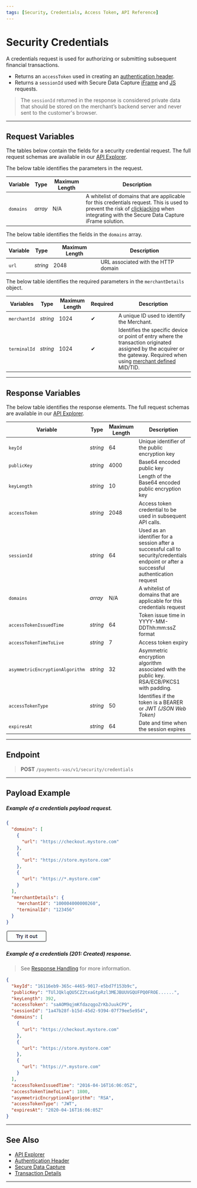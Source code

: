 ```yaml
---
tags: [Security, Credentials, Access Token, API Reference]
---
```


# Security Credentials

A credentials request is used for authorizing or submitting subsequent financial transactions. 

- Returns an `accessToken` used in creating an [authentication header](?path=docs/Resources/API-Documents/Authentication-Header.md).
- Returns a `sessionId` used with Secure Data Capture [iFrame](?path=docs/Online-Mobile-Digital/Secure-Data-Capture/iFrame-JS/iFrame-JS.md) and [JS](?path=docs/Online-Mobile-Digital/Secure-Data-Capture/Payment-JS/Payment-JS.md) requests.

<!-- theme: danger -->
> The `sessionId` returned in the response is considered private data that should be stored on the merchant’s backend server and never sent to the customer's browser.

---

## Request Variables

The tables below contain the fields for a security credential request. The full request schemas are available in our [API Explorer](../api/?type=post&path=/payments/v1/credentials).

<!--
type: tab
titles: domains, merchantDetails
-->

The below table identifies the parameters in the request.

| Variable | Type| Maximum Length | Description |
|---------|----------|----------------|---------|
| `domains` | *array* | N/A | A whitelist of domains that are applicable for this credentials request. This is used to prevent the risk of [clickjacking](?path=docs/Resources/FAQs-Glossary/Glossary.md#clickjacking) when integrating with the Secure Data Capture iFrame solution. |

<!---
| `publicKeyRequired` | *boolean* | N/A | Used to request a public key. If the signedCert is expired or invalid then merchant would send a request, default is true (false currently not supported) |
| `accessTokenRequired` | *boolean* | N/A | Used to request an access token. If the access token is expired then merchant would request for a new token, default is true (false currently not supported) |
| `accessTokenTimeToLive` | *string* | 7 | Time to live (expiration time) in milliseconds, default is the max time of 30 minutes (1800000 ms) |
| `responseRedirectURL` | *string* | 4000 | Response URL redirect |
--->

The below table identifies the fields in the `domains` array.

| Variable | Type | Maximum Length | Description |
|---------|----------|--------|--------|
| `url` | *string* | 2048 | URL associated with the HTTP domain |

<!--
type: tab
-->

The below table identifies the required parameters in the `merchantDetails` object.

| Variables | Type| Maximum Length | Required | Description |
|---------|----------|----------------|-------- | --------|
| `merchantId` | *string* | 1024 | &#10004; | A unique ID used to identify the Merchant. |
| `terminalId` | *string* | 1024 | &#10004; | Identifies the specific device or point of entry where the transaction originated assigned by the acquirer or the gateway. Required when using [merchant defined](?path=docs/Resources/Guides/BYOID.md) MID/TID. |

<!-- type: tab-end -->

---

## Response Variables

The below table identifies the response elements. The full request schemas are available in our [API Explorer](../api/?type=post&path=/payments/v1/credentials).

| Variable | Type | Maximum Length | Description |
|---------|----------|--------|--------|
| `keyId` | *string* | 64 | Unique identifier of the public encryption key |
| `publicKey` | *string* | 4000 | Base64 encoded public key |
| `keyLength` | *string* | 10 | Length of the Base64 encoded public encryption key |
| `accessToken` | *string* | 2048 | Access token credential to be used in subsequent API calls. |
| `sessionId` | *string* | 64  | Used as an identifier for a session after a successful call to security/credentials endpoint or after a successful authentication request |
| `domains` | *array* | N/A  | A whitelist of domains that are applicable for this credentials request |
| `accessTokenIssuedTime` | *string* | 64 | Token issue time in YYYY-MM-DDThh:mm:ssZ format |
| `accessTokenTimeToLive` | *string* | 7 | Access token expiry |
| `asymmetricEncryptionAlgorithm` | *string* | 32 | Asymmetric encryption algorithm associated with the public key. RSA/ECB/PKCS1 with padding. |
| `accessTokenType` | *string* | 50 | Identifies if the token is a BEARER or JWT _(JSON Web Token)_ |
| `expiresAt` | *string* | 64 | Date and time when the session expires |


<!---
| `symmetricEncryptionAlgorithm` | *string* |  | AES 256/PKCS with padding |
-->

---

## Endpoint

<!-- theme: success -->
> **POST** `/payments-vas/v1/security/credentials`

---

## Payload Example

<!--
type: tab
titles: Request, Response
-->

##### Example of a credentials payload request.

```json
{
  "domains": [
    {
      "url": "https://checkout.mystore.com"
    },
    {
      "url": "https://store.mystore.com"
    },
    {
      "url": "https://*.mystore.com"
    }
  ],
  "merchantDetails": {
    "merchantId": "100004000000260",
    "terminalId": "123456"
  }
}
```

[![Try it out](../../../../assets/images/button.png)](../api/?type=post&path=/payments-vas/v1/security/credentials)

<!--
type: tab
-->

##### Example of a credentials (201: Created) response.

<!-- theme: info -->
> See [Response Handling](?path=docs/Resources/Guides/Response-Codes/Response-Handling.md) for more information.

```json
{
  "keyId": "16116eb9-365c-4465-9017-e5bd7f153b9c",
  "publicKey": "TUlJQklqQU5CZ2txaGtpRzl3MEJBUUVGQUFPQ0FROE......",
  "keyLength": 392,
  "accessToken": "saAOM9qjmKfdazqgoZrKbJuukCP9",
  "sessionId": "1a47b28f-b15d-45d2-9394-07f79ee5e954",
  "domains": [
    {
      "url": "https://checkout.mystore.com"
    },
    {
      "url": "https://store.mystore.com"
    },
    {
      "url": "https://*.mystore.com"
    }
  ],
  "accessTokenIssuedTime": "2016-04-16T16:06:05Z",
  "accessTokenTimeToLive": 1800,
  "asymmetricEncryptionAlgorithm": "RSA",
  "accessTokenType": "JWT",
  "expiresAt": "2020-04-16T16:06:05Z"
}
```

<!-- type: tab-end -->

---

## See Also

- [API Explorer](../api/?type=post&path=/payments/v1/credentials)
- [Authentication Header](?path=docs/Resources/API-Documents/Authentication-Header.md)
- [Secure Data Capture](?path=docs/Online-Mobile-Digital/Secure-Data-Capture/Secure-Data-Capture.md)
- [Transaction Details](?path=docs/Resources/Master-Data/Transaction-Details.md)

---
